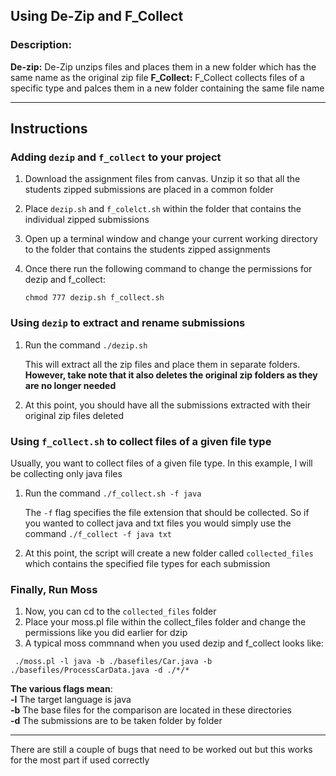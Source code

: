 ## Using De-Zip and F_Collect
### Description: 
**De-zip:** De-Zip unzips files and places them in a new folder which has the same name as the 
original zip file
**F_Collect:** F_Collect collects files of a specific type and palces them in a new folder containing the same file name

***
## Instructions ##
### Adding `dezip` and `f_collect` to your project
1. Download the assignment files from canvas. Unzip it so that all the students zipped submissions are placed in a common 
folder
2. Place `dezip.sh` and `f_colelct.sh` within the folder that contains the individual zipped submissions
3. Open up a terminal window and change your current working directory to the folder that contains the students zipped assignments
4. Once there run the following command to change the permissions for dezip and f_collect:

    `chmod 777 dezip.sh f_collect.sh`

### Using `dezip` to extract and rename submissions
1. Run the command `./dezip.sh`

    This will extract all the zip files and place them in separate folders.
   **However, take note that it also deletes the original zip folders as they are no longer needed** 
2. At this point, you should have all the submissions extracted with their original zip files deleted

### Using `f_collect.sh` to collect files of a given file type
Usually, you want to collect files of a given file type. In this example, I will be collecting only java files
1. Run the command `./f_collect.sh -f java`
    
    The `-f` flag specifies the file extension that should be collected. So if you wanted to collect java and txt files you would simply use the command `./f_collect -f java txt`
2. At this point, the script will create a new folder called `collected_files` which contains the specified file types for each submission

### Finally, Run Moss ###
1. Now, you can cd to the `collected_files` folder
2. Place your moss.pl file within the collect_files folder and change the permissions like you did earlier for dzip
2. A typical moss commnand when you used dezip and f_collect looks like: 

` ./moss.pl -l java -b ./basefiles/Car.java -b ./basefiles/ProcessCarData.java -d ./*/*`

**The various flags mean**:<br>
**-l** The target language is java<br>
**-b** The base files for the comparison are located in these directories<br>
**-d**  The submissions are to be taken folder by folder <br>


***
There are still a couple of bugs that need to be worked out but this works for the most part if used correctly 